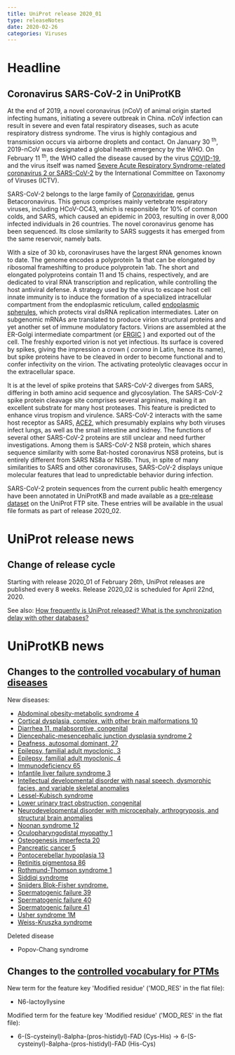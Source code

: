 ```yaml
---
title: UniProt release 2020_01
type: releaseNotes
date: 2020-02-26
categories: Viruses
---
```


# Headline

## Coronavirus SARS-CoV-2 in UniProtKB

At the end of 2019, a novel coronavirus (nCoV) of animal origin started infecting humans, initiating a severe outbreak in China. nCoV infection can result in severe and even fatal respiratory diseases, such as acute respiratory distress syndrome. The virus is highly contagious and transmission occurs via airborne droplets and contact. On January 30 <sup>th</sup>, 2019-nCoV was designated a global health emergency by the WHO. On February 11 <sup>th</sup>, the WHO called the disease caused by the virus [COVID-19](https://www.who.int/dg/speeches/detail/who-director-general-s-remarks-at-the-media-briefing-on-2019-ncov-on-11-february-2020), and the virus itself was named [Severe Acute Respiratory Syndrome-related coronavirus 2 or SARS-CoV-2](https://www.biorxiv.org/content/10.1101/2020.02.07.937862v1) by the International Committee on Taxonomy of Viruses (ICTV).

SARS-CoV-2 belongs to the large family of [Coronaviridae](https://viralzone.expasy.org/30?outline=all_by_species), genus Betacoronavirus. This genus comprises mainly vertebrate respiratory viruses, including HCoV-OC43, which is responsible for 10% of common colds, and SARS, which caused an epidemic in 2003, resulting in over 8,000 infected individuals in 26 countries. The novel coronavirus genome has been sequenced. Its close similarity to SARS suggests it has emerged from the same reservoir, namely bats.

With a size of 30 kb, coronaviruses have the largest RNA genomes known to date. The genome encodes a polyprotein 1a that can be elongated by ribosomal frameshifting to produce polyprotein 1ab. The short and elongated polyproteins contain 11 and 15 chains, respectively, and are dedicated to viral RNA transcription and replication, while controlling the host antiviral defense. A strategy used by the virus to escape host cell innate immunity is to induce the formation of a specialized intracellular compartment from the endoplasmic reticulum, called [endoplasmic spherules](https://viralzone.expasy.org/1951), which protects viral dsRNA replication intermediates. Later on subgenomic mRNAs are translated to produce virion structural proteins and yet another set of immune modulatory factors. Virions are assembled at the ER-Golgi intermediate compartment (or [ERGIC](https://www.ncbi.nlm.nih.gov/pubmed/16723730) ) and exported out of the cell. The freshly exported virion is not yet infectious. Its surface is covered by spikes, giving the impression a crown ( _corona_ in Latin, hence its name), but spike proteins have to be cleaved in order to become functional and to confer infectivity on the virion. The activating proteolytic cleavages occur in the extracellular space.

It is at the level of spike proteins that SARS-CoV-2 diverges from SARS, differing in both amino acid sequence and glycosylation. The SARS-CoV-2 spike protein cleavage site comprises several arginines, making it an excellent substrate for many host proteases. This feature is predicted to enhance virus tropism and virulence. SARS-CoV-2 interacts with the same host receptor as SARS, [ACE2](https://www.uniprot.org/uniprotkb/Q9BYF1), which presumably explains why both viruses infect lungs, as well as the small intestine and kidney. The functions of several other SARS-CoV-2 proteins are still unclear and need further investigations. Among them is SARS-CoV-2 NS8 protein, which shares sequence similarity with some Bat-hosted coronavirus NS8 proteins, but is entirely different from SARS NS8a or NS8b. Thus, in spite of many similarities to SARS and other coronaviruses, SARS-CoV-2 displays unique molecular features that lead to unpredictable behavior during infection.

SARS-CoV-2 protein sequences from the current public health emergency have been annotated in UniProtKB and made available as a [pre-release dataset](ftp://ftp.uniprot.org/pub/databases/uniprot/pre_release/) on the UniProt FTP site. These entries will be available in the usual file formats as part of release 2020_02.

# UniProt release news

## Change of release cycle

Starting with release 2020_01 of February 26th, UniProt releases are published every 8 weeks. Release 2020_02 is scheduled for April 22nd, 2020.

See also: [How frequently is UniProt released? What is the synchronization delay with other databases?](https://www.uniprot.org/help/synchronization)

# UniProtKB news

## Changes to the [controlled vocabulary of human diseases](https://ftp.uniprot.org/pub/databases/uniprot/current_release/knowledgebase/complete/docs/humdisease)

New diseases:

- [Abdominal obesity-metabolic syndrome 4](https://www.uniprot.org/diseases/DI-05676)
- [Cortical dysplasia, complex, with other brain malformations 10](https://www.uniprot.org/diseases/DI-05688)
- [Diarrhea 11, malabsorptive, congenital](https://www.uniprot.org/diseases/DI-05692)
- [Diencephalic-mesencephalic junction dysplasia syndrome 2](https://www.uniprot.org/diseases/DI-05683)
- [Deafness, autosomal dominant, 27](https://www.uniprot.org/diseases/DI-05689)
- [Epilepsy, familial adult myoclonic, 3](https://www.uniprot.org/diseases/DI-05690)
- [Epilepsy, familial adult myoclonic, 4](https://www.uniprot.org/diseases/DI-05691)
- [Immunodeficiency 65](https://www.uniprot.org/diseases/DI-05684)
- [Infantile liver failure syndrome 3](https://www.uniprot.org/diseases/DI-05669)
- [Intellectual developmental disorder with nasal speech, dysmorphic facies, and variable skeletal anomalies](https://www.uniprot.org/diseases/DI-05672)
- [Lessel-Kubisch syndrome](https://www.uniprot.org/diseases/DI-05687)
- [Lower urinary tract obstruction, congenital](https://www.uniprot.org/diseases/DI-05673)
- [Neurodevelopmental disorder with microcephaly, arthrogryposis, and structural brain anomalies](https://www.uniprot.org/diseases/DI-05678)
- [Noonan syndrome 12](https://www.uniprot.org/diseases/DI-05677)
- [Oculopharyngodistal myopathy 1](https://www.uniprot.org/diseases/DI-05685)
- [Osteogenesis imperfecta 20](https://www.uniprot.org/diseases/DI-05682)
- [Pancreatic cancer 5](https://www.uniprot.org/diseases/DI-05686)
- [Pontocerebellar hypoplasia 13](https://www.uniprot.org/diseases/DI-05671)
- [Retinitis pigmentosa 86](https://www.uniprot.org/diseases/DI-05674)
- [Rothmund-Thomson syndrome 1](https://www.uniprot.org/diseases/DI-05679)
- [Siddiqi syndrome](https://www.uniprot.org/diseases/DI-05681)
- [Snijders Blok-Fisher syndrome.](https://www.uniprot.org/diseases/DI-05670)
- [Spermatogenic failure 39](https://www.uniprot.org/diseases/DI-05668)
- [Spermatogenic failure 40](https://www.uniprot.org/diseases/DI-05693)
- [Spermatogenic failure 41](https://www.uniprot.org/diseases/DI-05694)
- [Usher syndrome 1M](https://www.uniprot.org/diseases/DI-05680)
- [Weiss-Kruszka syndrome](https://www.uniprot.org/diseases/DI-05675)

Deleted disease

- Popov-Chang syndrome

## Changes to the [controlled vocabulary for PTMs](https://ftp.uniprot.org/pub/databases/uniprot/current_release/knowledgebase/complete/docs/ptmlist)

New term for the feature key 'Modified residue' ('MOD_RES' in the flat file):

- N6-lactoyllysine

Modified term for the feature key 'Modified residue' ('MOD_RES' in the flat file):

- 6-(S-cysteinyl)-8alpha-(pros-histidyl)-FAD (Cys-His) -&gt; 6-(S-cysteinyl)-8alpha-(pros-histidyl)-FAD (His-Cys)
